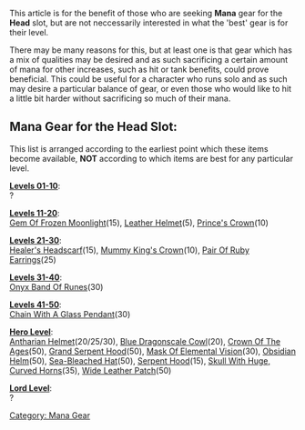 This article is for the benefit of those who are seeking **Mana** gear
for the **Head** slot, but are not neccessarily interested in what the
'best' gear is for their level.

There may be many reasons for this, but at least one is that gear which
has a mix of qualities may be desired and as such sacrificing a certain
amount of mana for other increases, such as hit or tank benefits, could
prove beneficial. This could be useful for a character who runs solo and
as such may desire a particular balance of gear, or even those who would
like to hit a little bit harder without sacrificing so much of their
mana.

## Mana Gear for the Head Slot:

This list is arranged according to the earliest point which these items
become available, **NOT** according to which items are best for any
particular level.

**[Levels 01-10](:Category:_Lowmort_Levels_1-10 "wikilink")**:  
?

**[Levels 11-20](:Category:_Lowmort_Levels_11-20 "wikilink")**:  
[Gem Of Frozen Moonlight](Gem_Of_Frozen_Moonlight "wikilink")(15),
[Leather Helmet](Leather_Helmet "wikilink")(5), [Prince's
Crown](Prince's_Crown "wikilink")(10)

**[Levels 21-30](:Category:_Lowmort_Levels_21-30 "wikilink")**:  
[Healer's Headscarf](Healer's_Headscarf "wikilink")(15), [Mummy King's
Crown](Mummy_King's_Crown "wikilink")(10), [Pair Of Ruby
Earrings](Pair_Of_Ruby_Earrings "wikilink")(25)

**[Levels 31-40](:Category:_Lowmort_Levels_31-40 "wikilink")**:  
[Onyx Band Of Runes](Onyx_Band_Of_Runes "wikilink")(30)

**[Levels 41-50](:Category:_Lowmort_Levels_41-50 "wikilink")**:  
[Chain With A Glass Pendant](Chain_With_A_Glass_Pendant "wikilink")(30)

**[Hero Level](:Category:_Hero "wikilink")**:  
[Antharian Helmet](Antharian_Helmet "wikilink")(20/25/30), [Blue
Dragonscale Cowl](Blue_Dragonscale_Cowl "wikilink")(20), [Crown Of The
Ages](Crown_Of_The_Ages "wikilink")(50), [Grand Serpent
Hood](Grand_Serpent_Hood "wikilink")(50), [Mask Of Elemental
Vision](Mask_Of_Elemental_Vision "wikilink")(30), [Obsidian
Helm](Obsidian_Helm "wikilink")(50), [Sea-Bleached
Hat](Sea-Bleached_Hat "wikilink")(50), [Serpent
Hood](Serpent_Hood "wikilink")(15), [Skull With Huge, Curved
Horns](Skull_With_Huge,_Curved_Horns "wikilink")(35), [Wide Leather
Patch](Wide_Leather_Patch "wikilink")(50)

**[Lord Level](:Category:_Lord "wikilink")**:  
?

[Category: Mana Gear](Category:_Mana_Gear "wikilink")
